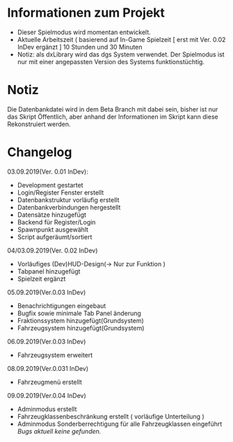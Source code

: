 # Informationen zum Projekt
- Dieser Spielmodus wird momentan entwickelt.
- Aktuelle Arbeitszeit ( basierend auf In-Game Spielzeit [ erst mit Ver. 0.02 InDev ergänzt ] 10 Stunden und 30 Minuten
- Notiz: als dxLibrary wird das dgs System verwendet. Der Spielmodus ist nur mit einer angepassten Version des Systems funktionstüchtig.
# Notiz
Die Datenbankdatei wird in dem Beta Branch mit dabei sein, bisher ist nur das Skript Öffentlich, aber anhand der Informationen im Skript kann diese Rekonstruiert werden.

# Changelog

03.09.2019(Ver. 0.01 InDev):
- Development gestartet
- Login/Register Fenster erstellt
- Datenbankstruktur vorläufig erstellt
- Datenbankverbindungen hergestellt
- Datensätze hinzugefügt
- Backend für Register/Login
- Spawnpunkt ausgewählt
- Script aufgeräumt/sortiert

04/03.09.2019(Ver. 0.02 InDev)
- Vorläufiges (Dev)HUD-Design(-> Nur zur Funktion )
- Tabpanel hinzugefügt
- Spielzeit ergänzt

05.09.2019(Ver.0.03 InDev)
- Benachrichtigungen eingebaut
- Bugfix sowie minimale Tab Panel änderung
- Fraktionssystem hinzugefügt(Grundsystem)
- Fahrzeugsystem hinzugefügt(Grundsystem)

06.09.2019(Ver.0.03 InDev)
- Fahrzeugsystem erweitert

08.09.2019(Ver.0.031 InDev)
- Fahrzeugmenü erstellt
 
09.09.2019(Ver.0.04 InDev)
- Adminmodus erstellt
- Fahrzeugklassenbeschränkung erstellt ( vorläufige Unterteilung )
- Adminmodus Sonderberrechtigung für alle Fahrzeugklassen eingeführt
*Bugs aktuell keine gefunden.*
